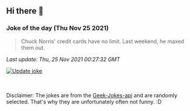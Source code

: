 ## Hi there 👋

### Joke of the day (Thu Nov 25 2021)
<!-- joke -->
>Chuck Norris' credit cards have no limit. Last weekend, he maxed them out.
<!-- /joke -->

*Last update: Thu, 25 Nov 2021 00:27:32 GMT*

[![Update joke](https://github.com/nclskfm/nclskfm/actions/workflows/joke.yml/badge.svg)](https://github.com/nclskfm/nclskfm/actions/workflows/joke.yml)

<br><br>
Disclaimer: The jokes are from the [Geek-Jokes-api](https://github.com/sameerkumar18/geek-joke-api) and are randomly selected. That's why they are unfortunately often not funny. :D
